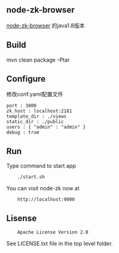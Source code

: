## node-zk-browser

[node-zk-browser](https://github.com/killme2008/node-zk-browser) 的java1.8版本

##  Build

mvn clean package -Ptar

## Configure

修改conf.yaml配置文件

	port : 3000
	zk_host : localhost:2181
	template_dir : ./views
	static_dir : ./public
	users : { "admin" : "admin" }
	debug : true

## Run

Type command to start app

        ./start.sh

You can visit node-zk now at

        http://localhost:9000

## Lisense

        Apache License Version 2.0

See LICENSE.txt file in the top level folder.

